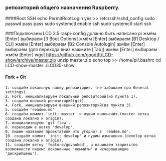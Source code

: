 ### репозиторий общего назначения Raspberry.

####Root SSH
    echo PermitRootLogin yes >> /etc/ssh/sshd_config 
    sudo passwd
    	pass
    	pass
    sudo systemctl enable ssh
    sudo systemctl start ssh

###Подключаем LCD 3.5
    raspi-config
    должно быть написано pi жмём [Enter]
    выбираем [3 Boot Options] жмём [Enter]
    выбираем [B1 Desktop / CLI] жмём [Enter]
    выбираем [B2 Console Autologin] жмём [Enter]
    выбираем <Finish> (для перехода вниз нажмите [Tab]) жмём [Enter]
    выбираем <No> жмём [Enter]
    wget https://github.com/goodtft/LCD-show/archive/master.zip
    unzip master.zip 
    echo top >> /home/pi/.bashrc
    cd LCD-show-master
    ./LCD35-show


#### Fork + Git
    1. создаём локальную папку репозитория. (не забываем про General settings).
    2. Fork, инициализируем локальный репозиторий(из пункта 1).
    3. создаём внешний репозиторий(git).
    4. Fork, инициализируем внешний репозиторий(из пункта 3).
    5. создаём 'readme.md'
    6. создаём коммит 'init: master' и пушим изменения.(master ветка создана локално и origin).
    7. инициализируем 'git flow'.
    8. переходим в ветку 'develop'.
    9. пишем название проекта(или что угодно) в 'readme.md'.
    10. создаём коммит 'init: develop' и пушим изменения.(develop ветка создана локално и origin).
    11. создаём ветку 'feature/govnokod', и начинаем творить(по возможности пишем: локоничные 'коммиты' и исчерпывающие 'дискрипшены').